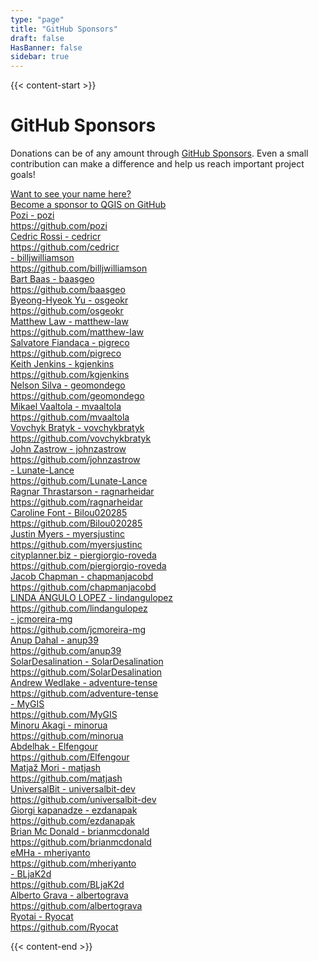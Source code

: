 ```yaml
---
type: "page"
title: "GitHub Sponsors"
draft: false
HasBanner: false
sidebar: true
---
```


{{< content-start >}}

# GitHub Sponsors

Donations can be of any amount through [GitHub Sponsors](https://github.com/sponsors/qgis). Even a small contribution can make a difference and help us reach important project goals!

<a class="rich-list third mr-2 mb-2" href="https://github.com/sponsors/qgis" target="_blank">
    <div class="listcont external-link">Want to see your name here?</div>
    <div class="subtext is-size-7">Become a sponsor to QGIS on GitHub</div>
</a>
<a class="rich-list third mr-2 mb-2" href="https://github.com/pozi" target="_blank">
  <div class="listcont external-link">Pozi - pozi</div>
  <div class="subtext is-size-7">https://github.com/pozi</div>
</a><a class="rich-list third mr-2 mb-2" href="https://github.com/cedricr" target="_blank">
  <div class="listcont external-link">Cedric Rossi - cedricr</div>
  <div class="subtext is-size-7">https://github.com/cedricr</div>
</a><a class="rich-list third mr-2 mb-2" href="https://github.com/billjwilliamson" target="_blank">
  <div class="listcont external-link"> - billjwilliamson</div>
  <div class="subtext is-size-7">https://github.com/billjwilliamson</div>
</a><a class="rich-list third mr-2 mb-2" href="https://github.com/baasgeo" target="_blank">
  <div class="listcont external-link">Bart Baas - baasgeo</div>
  <div class="subtext is-size-7">https://github.com/baasgeo</div>
</a><a class="rich-list third mr-2 mb-2" href="https://github.com/osgeokr" target="_blank">
  <div class="listcont external-link">Byeong-Hyeok Yu - osgeokr</div>
  <div class="subtext is-size-7">https://github.com/osgeokr</div>
</a><a class="rich-list third mr-2 mb-2" href="https://github.com/matthew-law" target="_blank">
  <div class="listcont external-link">Matthew Law - matthew-law</div>
  <div class="subtext is-size-7">https://github.com/matthew-law</div>
</a><a class="rich-list third mr-2 mb-2" href="https://github.com/pigreco" target="_blank">
  <div class="listcont external-link">Salvatore Fiandaca - pigreco</div>
  <div class="subtext is-size-7">https://github.com/pigreco</div>
</a><a class="rich-list third mr-2 mb-2" href="https://github.com/kgjenkins" target="_blank">
  <div class="listcont external-link">Keith Jenkins - kgjenkins</div>
  <div class="subtext is-size-7">https://github.com/kgjenkins</div>
</a><a class="rich-list third mr-2 mb-2" href="https://github.com/geomondego" target="_blank">
  <div class="listcont external-link">Nelson Silva - geomondego</div>
  <div class="subtext is-size-7">https://github.com/geomondego</div>
</a><a class="rich-list third mr-2 mb-2" href="https://github.com/mvaaltola" target="_blank">
  <div class="listcont external-link">Mikael Vaaltola - mvaaltola</div>
  <div class="subtext is-size-7">https://github.com/mvaaltola</div>
</a><a class="rich-list third mr-2 mb-2" href="https://github.com/vovchykbratyk" target="_blank">
  <div class="listcont external-link">Vovchyk Bratyk - vovchykbratyk</div>
  <div class="subtext is-size-7">https://github.com/vovchykbratyk</div>
</a><a class="rich-list third mr-2 mb-2" href="https://github.com/johnzastrow" target="_blank">
  <div class="listcont external-link">John Zastrow - johnzastrow</div>
  <div class="subtext is-size-7">https://github.com/johnzastrow</div>
</a><a class="rich-list third mr-2 mb-2" href="https://github.com/Lunate-Lance" target="_blank">
  <div class="listcont external-link"> - Lunate-Lance</div>
  <div class="subtext is-size-7">https://github.com/Lunate-Lance</div>
</a><a class="rich-list third mr-2 mb-2" href="https://github.com/ragnarheidar" target="_blank">
  <div class="listcont external-link">Ragnar Thrastarson - ragnarheidar</div>
  <div class="subtext is-size-7">https://github.com/ragnarheidar</div>
</a><a class="rich-list third mr-2 mb-2" href="https://github.com/Bilou020285" target="_blank">
  <div class="listcont external-link">Caroline Font - Bilou020285</div>
  <div class="subtext is-size-7">https://github.com/Bilou020285</div>
</a><a class="rich-list third mr-2 mb-2" href="https://github.com/myersjustinc" target="_blank">
  <div class="listcont external-link">Justin Myers - myersjustinc</div>
  <div class="subtext is-size-7">https://github.com/myersjustinc</div>
</a><a class="rich-list third mr-2 mb-2" href="https://github.com/piergiorgio-roveda" target="_blank">
  <div class="listcont external-link">cityplanner.biz - piergiorgio-roveda</div>
  <div class="subtext is-size-7">https://github.com/piergiorgio-roveda</div>
</a><a class="rich-list third mr-2 mb-2" href="https://github.com/chapmanjacobd" target="_blank">
  <div class="listcont external-link">Jacob Chapman - chapmanjacobd</div>
  <div class="subtext is-size-7">https://github.com/chapmanjacobd</div>
</a><a class="rich-list third mr-2 mb-2" href="https://github.com/lindangulopez" target="_blank">
  <div class="listcont external-link">LINDA ANGULO LOPEZ - lindangulopez</div>
  <div class="subtext is-size-7">https://github.com/lindangulopez</div>
</a><a class="rich-list third mr-2 mb-2" href="https://github.com/jcmoreira-mg" target="_blank">
  <div class="listcont external-link"> - jcmoreira-mg</div>
  <div class="subtext is-size-7">https://github.com/jcmoreira-mg</div>
</a><a class="rich-list third mr-2 mb-2" href="https://github.com/anup39" target="_blank">
  <div class="listcont external-link">Anup Dahal - anup39</div>
  <div class="subtext is-size-7">https://github.com/anup39</div>
</a><a class="rich-list third mr-2 mb-2" href="https://github.com/SolarDesalination" target="_blank">
  <div class="listcont external-link">SolarDesalination - SolarDesalination</div>
  <div class="subtext is-size-7">https://github.com/SolarDesalination</div>
</a><a class="rich-list third mr-2 mb-2" href="https://github.com/adventure-tense" target="_blank">
  <div class="listcont external-link">Andrew Wedlake - adventure-tense</div>
  <div class="subtext is-size-7">https://github.com/adventure-tense</div>
</a><a class="rich-list third mr-2 mb-2" href="https://github.com/MyGIS" target="_blank">
  <div class="listcont external-link"> - MyGIS</div>
  <div class="subtext is-size-7">https://github.com/MyGIS</div>
</a><a class="rich-list third mr-2 mb-2" href="https://github.com/minorua" target="_blank">
  <div class="listcont external-link">Minoru Akagi - minorua</div>
  <div class="subtext is-size-7">https://github.com/minorua</div>
</a><a class="rich-list third mr-2 mb-2" href="https://github.com/Elfengour" target="_blank">
  <div class="listcont external-link">Abdelhak - Elfengour</div>
  <div class="subtext is-size-7">https://github.com/Elfengour</div>
</a><a class="rich-list third mr-2 mb-2" href="https://github.com/matjash" target="_blank">
  <div class="listcont external-link">Matjaž Mori - matjash</div>
  <div class="subtext is-size-7">https://github.com/matjash</div>
</a><a class="rich-list third mr-2 mb-2" href="https://github.com/universalbit-dev" target="_blank">
  <div class="listcont external-link">UniversalBit - universalbit-dev</div>
  <div class="subtext is-size-7">https://github.com/universalbit-dev</div>
</a><a class="rich-list third mr-2 mb-2" href="https://github.com/ezdanapak" target="_blank">
  <div class="listcont external-link">Giorgi kapanadze - ezdanapak</div>
  <div class="subtext is-size-7">https://github.com/ezdanapak</div>
</a><a class="rich-list third mr-2 mb-2" href="https://github.com/brianmcdonald" target="_blank">
  <div class="listcont external-link">Brian Mc Donald - brianmcdonald</div>
  <div class="subtext is-size-7">https://github.com/brianmcdonald</div>
</a><a class="rich-list third mr-2 mb-2" href="https://github.com/mheriyanto" target="_blank">
  <div class="listcont external-link">eMHa - mheriyanto</div>
  <div class="subtext is-size-7">https://github.com/mheriyanto</div>
</a><a class="rich-list third mr-2 mb-2" href="https://github.com/BLjaK2d" target="_blank">
  <div class="listcont external-link"> - BLjaK2d</div>
  <div class="subtext is-size-7">https://github.com/BLjaK2d</div>
</a><a class="rich-list third mr-2 mb-2" href="https://github.com/albertograva" target="_blank">
  <div class="listcont external-link">Alberto Grava - albertograva</div>
  <div class="subtext is-size-7">https://github.com/albertograva</div>
</a><a class="rich-list third mr-2 mb-2" href="https://github.com/Ryocat" target="_blank">
  <div class="listcont external-link">Ryotai - Ryocat</div>
  <div class="subtext is-size-7">https://github.com/Ryocat</div>
</a>

{{< content-end >}}